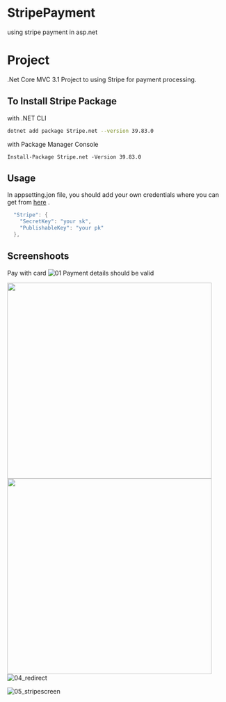 # StripePayment
using stripe payment in asp.net


# Project

.Net Core MVC 3.1 Project to using Stripe for payment processing.


## To Install Stripe Package

with .NET CLI

```bash
dotnet add package Stripe.net --version 39.83.0
```
with Package Manager Console
```
Install-Package Stripe.net -Version 39.83.0
```

## Usage
In appsetting.jon file, you should add your own credentials where you can get from [here](https://dashboard.stripe.com/test/apikeys) .
```csharp
  "Stripe": {
    "SecretKey": "your sk",
    "PublishableKey": "your pk"
  },
```

## Screenshoots
Pay with card 
![01](https://user-images.githubusercontent.com/38858819/146416055-e0b4703d-13a9-4ae2-b133-c219c9c43205.png)
Payment details should be valid

<img src="https://user-images.githubusercontent.com/38858819/146416119-ff18a139-17fc-4afc-8b63-35e003a6a99d.png" align="left" height="450" width="470" >

<img src="https://user-images.githubusercontent.com/38858819/146416144-058ca619-a206-4c3d-9bce-1654f0fff60f.png" align="left" height="450" width="470" ><br />
<br/>

![04_redirect](https://user-images.githubusercontent.com/38858819/146416149-7aa0cf19-af79-4aaa-8f58-49a88e040b31.png)

![05_stripescreen](https://user-images.githubusercontent.com/38858819/146416154-f1eb2030-0d19-4c19-852f-cb965c4b223d.png)

